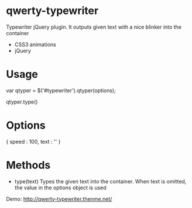 # qwerty-typewriter
Typewriter jQuery plugin. It outputs given text with a nice blinker into the container

- CSS3 animations
- jQuery

# Usage

<div id="typewriter"></div>

var qtyper = $('#typewriter').qtyper(options);

qtyper.type()

# Options

{
  speed : 100,
  text : ''
}

# Methods

- type(text) 
Types the given text into the container. When text is omitted, the value in the options object is used

Demo:
http://qwerty-typewriter.thenme.net/
